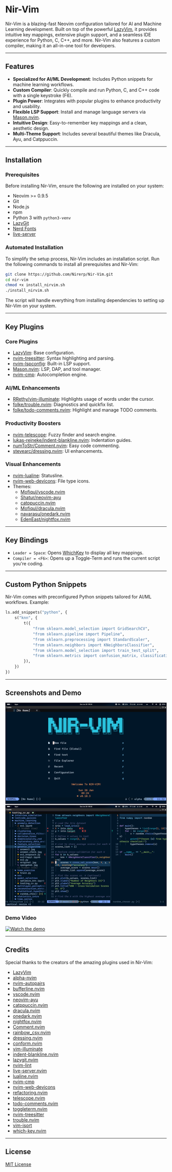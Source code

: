 # Nir-Vim

Nir-Vim is a blazing-fast Neovim configuration tailored for AI and Machine Learning development. Built on top of the powerful [LazyVim](https://github.com/LazyVim/LazyVim), it provides intuitive key mappings, extensive plugin support, and a seamless IDE experience for Python, C, C++, and more. Nir-Vim also features a custom compiler, making it an all-in-one tool for developers.

---

## Features

- **Specialized for AI/ML Development**: Includes Python snippets for machine learning workflows.
- **Custom Compiler**: Quickly compile and run Python, C, and C++ code with a single keystroke (F6).
- **Plugin Power**: Integrates with popular plugins to enhance productivity and usability.
- **Flexible LSP Support**: Install and manage language servers via [Mason.nvim](https://github.com/williamboman/mason.nvim).
- **Intuitive Design**: Easy-to-remember key mappings and a clean, aesthetic design.
- **Multi-Theme Support**: Includes several beautiful themes like Dracula, Ayu, and Catppuccin.

---

## Installation

### Prerequisites

Before installing Nir-Vim, ensure the following are installed on your system:

- Neovim >= 0.9.5
- Git
- Node.js
- npm
- Python 3 with `python3-venv`
- [LazyGit](https://github.com/jesseduffield/lazygit)
- [Nerd Fonts](https://www.nerdfonts.com/)
- [live-server](https://www.npmjs.com/package/live-server)

### Automated Installation

To simplify the setup process, Nir-Vim includes an installation script. Run the following commands to install all prerequisites and Nir-Vim:

```bash
git clone https://github.com/Nirerp/Nir-Vim.git
cd nir-vim
chmod +x install_nirvim.sh
./install_nirvim.sh
```

The script will handle everything from installing dependencies to setting up Nir-Vim on your system.

---

## Key Plugins

### Core Plugins
- [LazyVim](https://github.com/LazyVim/LazyVim): Base configuration.
- [nvim-treesitter](https://github.com/nvim-treesitter/nvim-treesitter): Syntax highlighting and parsing.
- [nvim-lspconfig](https://github.com/neovim/nvim-lspconfig): Built-in LSP support.
- [Mason.nvim](https://github.com/williamboman/mason.nvim): LSP, DAP, and tool manager.
- [nvim-cmp](https://github.com/hrsh7th/nvim-cmp): Autocompletion engine.

### AI/ML Enhancements
- [RRethy/vim-illuminate](https://github.com/RRethy/vim-illuminate): Highlights usage of words under the cursor.
- [folke/trouble.nvim](https://github.com/folke/trouble.nvim): Diagnostics and quickfix list.
- [folke/todo-comments.nvim](https://github.com/folke/todo-comments.nvim): Highlight and manage TODO comments.

### Productivity Boosters
- [nvim-telescope](https://github.com/nvim-telescope/telescope.nvim): Fuzzy finder and search engine.
- [lukas-reineke/indent-blankline.nvim](https://github.com/lukas-reineke/indent-blankline.nvim): Indentation guides.
- [numToStr/Comment.nvim](https://github.com/numToStr/Comment.nvim): Easy code commenting.
- [stevearc/dressing.nvim](https://github.com/stevearc/dressing.nvim): UI enhancements.

### Visual Enhancements
- [nvim-lualine](https://github.com/nvim-lualine/lualine.nvim): Statusline.
- [nvim-web-devicons](https://github.com/nvim-tree/nvim-web-devicons): File type icons.
- Themes:
    - [Mofiqul/vscode.nvim](https://github.com/Mofiqul/vscode.nvim)
    - [Shatur/neovim-ayu](https://github.com/Shatur/neovim-ayu)
    - [catppuccin.nvim](https://github.com/catppuccin/nvim)
    - [Mofiqul/dracula.nvim](https://github.com/Mofiqul/dracula.nvim)
    - [navarasu/onedark.nvim](https://github.com/navarasu/onedark.nvim)
    - [EdenEast/nightfox.nvim](https://github.com/EdenEast/nightfox.nvim)

---

## Key Bindings

- `Leader = Space`: Opens [WhichKey](https://github.com/folke/which-key.nvim) to display all key mappings.
- `Compiler = <F6>`: Opens up a Toggle-Term and runs the current script you're coding.

---

## Custom Python Snippets

Nir-Vim comes with preconfigured Python snippets tailored for AI/ML workflows. Example:

```python
ls.add_snippets("python", {
    s("knn", {
        t({
            "from sklearn.model_selection import GridSearchCV",
            "from sklearn.pipeline import Pipeline",
            "from sklearn.preprocessing import StandardScaler",
            "from sklearn.neighbors import KNeighborsClassifier",
            "from sklearn.model_selection import train_test_split",
            "from sklearn.metrics import confusion_matrix, classification_report, accuracy_score",
        }),
    })
})
```

---

## Screenshots and Demo

![Nir-Vim Home](assets/nir-vim1.png)
![Nir-Vim in Action](assets/nir-vim2.png)

### Demo Video

[![Watch the demo](path/to/video-thumbnail.png)](path/to/demo.mp4)

---

## Credits

Special thanks to the creators of the amazing plugins used in Nir-Vim:

- [LazyVim](https://github.com/LazyVim/LazyVim)
- [alpha-nvim](https://github.com/goolord/alpha-nvim)
- [nvim-autopairs](https://github.com/windwp/nvim-autopairs)
- [bufferline.nvim](https://github.com/akinsho/bufferline.nvim)
- [vscode.nvim](https://github.com/Mofiqul/vscode.nvim)
- [neovim-ayu](https://github.com/Shatur/neovim-ayu)
- [catppuccin.nvim](https://github.com/catppuccin/nvim)
- [dracula.nvim](https://github.com/Mofiqul/dracula.nvim)
- [onedark.nvim](https://github.com/navarasu/onedark.nvim)
- [nightfox.nvim](https://github.com/EdenEast/nightfox.nvim)
- [Comment.nvim](https://github.com/numToStr/Comment.nvim)
- [rainbow_csv.nvim](https://github.com/cameron-wags/rainbow_csv.nvim)
- [dressing.nvim](https://github.com/stevearc/dressing.nvim)
- [conform.nvim](https://github.com/stevearc/conform.nvim)
- [vim-illuminate](https://github.com/RRethy/vim-illuminate)
- [indent-blankline.nvim](https://github.com/lukas-reineke/indent-blankline.nvim)
- [lazygit.nvim](https://github.com/kdheepak/lazygit.nvim)
- [nvim-lint](https://github.com/mfussenegger/nvim-lint)
- [live-server.nvim](https://github.com/barrett-ruth/live-server.nvim)
- [lualine.nvim](https://github.com/nvim-lualine/lualine.nvim)
- [nvim-cmp](https://github.com/hrsh7th/nvim-cmp)
- [nvim-web-devicons](https://github.com/nvim-tree/nvim-web-devicons)
- [refactoring.nvim](https://github.com/ThePrimeagen/refactoring.nvim)
- [telescope.nvim](https://github.com/nvim-telescope/telescope.nvim)
- [todo-comments.nvim](https://github.com/folke/todo-comments.nvim)
- [toggleterm.nvim](https://github.com/akinsho/toggleterm.nvim)
- [nvim-treesitter](https://github.com/nvim-treesitter/nvim-treesitter)
- [trouble.nvim](https://github.com/folke/trouble.nvim)
- [vim-isort](https://github.com/fisadev/vim-isort)
- [which-key.nvim](https://github.com/folke/which-key.nvim)

---

## License

[MIT License](LICENSE)

